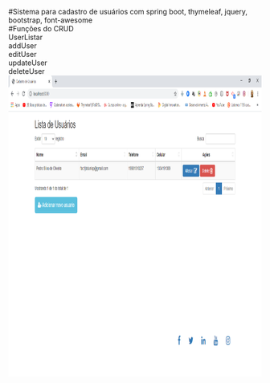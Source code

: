 #Sistema para cadastro de usuários com spring boot, thymeleaf, jquery, bootstrap, font-awesome
<br />
#Funções do CRUD<br />
	UserListar<br />
	addUser<br />
	editUser<br />
	updateUser<br />
	deleteUser<br />
	<img src="https://github.com/moicramsoft/Cadastro-de-Usuario/blob/master/src/main/resources/static/img/1.png" alt="Tela principal" width="800" height="600">
